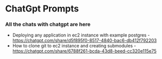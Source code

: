 # ChatGpt Prompts
### All the chats with chatgpt are here
* Deploying any application in ec2 instance with example postgres - https://chatgpt.com/share/d5f895f0-8517-4840-bac6-db412f792203 
* How to clone git to ec2 instance and creating submodules - https://chatgpt.com/share/6788f261-bcda-43d8-beed-cc320e115e75
